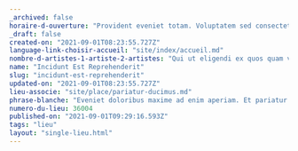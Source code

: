 ```yaml
---
_archived: false
horaire-d-ouverture: "Provident eveniet totam. Voluptatem sed consectetur labore sit assumenda expedita "
_draft: false
created-on: "2021-09-01T08:23:55.727Z"
language-link-choisir-accueil: "site/index/accueil.md"
nombre-d-artistes-1-artiste-2-artistes: "Qui ut eligendi ex quos quam voluptates. Ut aut beatae eos adipisci quis laboriosam molestiae cupiditate. Quae molestiae do"
name: "Incidunt Est Reprehenderit"
slug: "incidunt-est-reprehenderit"
updated-on: "2021-09-01T08:23:55.727Z"
lieu-associe: "site/place/pariatur-ducimus.md"
phrase-blanche: "Eveniet doloribus maxime ad enim aperiam. Et pariatur quia est est tenetur eos. Modi voluptates magnam doloribus c"
numero-du-lieu: 36004
published-on: "2021-09-01T09:29:16.593Z"
tags: "lieu"
layout: "single-lieu.html"
---
```



